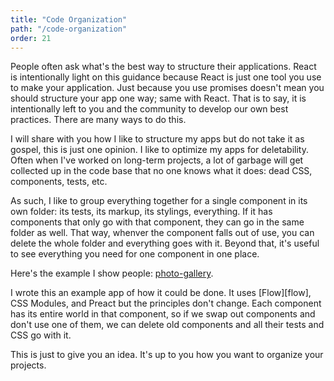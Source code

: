 ```yaml
---
title: "Code Organization"
path: "/code-organization"
order: 21
---
```


People often ask what's the best way to structure their applications. React is intentionally light on this guidance because React is just one tool you use to make your application. Just because you use promises doesn't mean you should structure your app one way; same with React. That is to say, it is intentionally left to you and the community to develop our own best practices. There are many ways to do this.

I will share with you how I like to structure my apps but do not take it as gospel, this is just one opinion. I like to optimize my apps for deletability. Often when I've worked on long-term projects, a lot of garbage will get collected up in the code base that no one knows what it does: dead CSS, components, tests, etc.

As such, I like to group everything together for a single component in its own folder: its tests, its markup, its stylings, everything. If it has components that only go with that component, they can go in the same folder as well. That way, whenver the component falls out of use, you can delete the whole folder and everything goes with it. Beyond that, it's useful to see everything you need for one component in one place.

Here's the example I show people: [photo-gallery][pg].

I wrote this an example app of how it could be done. It uses [Flow][flow], CSS Modules, and Preact but the principles don't change. Each component has its entire world in that component, so if we swap out components and don't use one of them, we can delete old components and all their tests and CSS go with it.

This is just to give you an idea. It's up to you how you want to organize your projects.

[pg]: https://github.com/btholt/photo-gallery/
